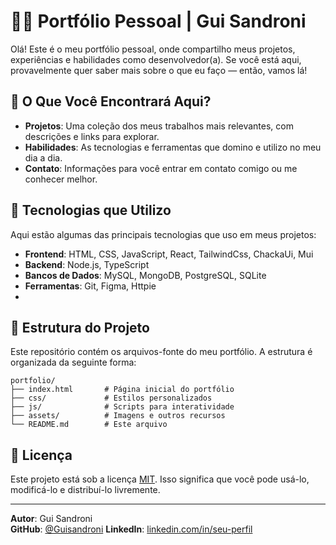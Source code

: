 
# 👨‍💻 Portfólio Pessoal | Gui Sandroni

Olá! Este é o meu portfólio pessoal, onde compartilho meus projetos, experiências e habilidades como desenvolvedor(a). Se você está aqui, provavelmente quer saber mais sobre o que eu faço — então, vamos lá!

## 🌟 O Que Você Encontrará Aqui?

- **Projetos**: Uma coleção dos meus trabalhos mais relevantes, com descrições e links para explorar.
- **Habilidades**: As tecnologias e ferramentas que domino e utilizo no meu dia a dia.
- **Contato**: Informações para você entrar em contato comigo ou me conhecer melhor.

## 🚀 Tecnologias que Utilizo

Aqui estão algumas das principais tecnologias que uso em meus projetos:

- **Frontend**: HTML, CSS, JavaScript, React, TailwindCss, ChackaUi, Mui
- **Backend**: Node.js, TypeScript
- **Bancos de Dados**: MySQL, MongoDB, PostgreSQL, SQLite
- **Ferramentas**: Git, Figma, Httpie
- 
## 📂 Estrutura do Projeto

Este repositório contém os arquivos-fonte do meu portfólio. A estrutura é organizada da seguinte forma:

```
portfolio/
├── index.html       # Página inicial do portfólio
├── css/             # Estilos personalizados
├── js/              # Scripts para interatividade
├── assets/          # Imagens e outros recursos
└── README.md        # Este arquivo
```

## 📄 Licença

Este projeto está sob a licença [MIT](LICENSE). Isso significa que você pode usá-lo, modificá-lo e distribuí-lo livremente.

---

**Autor**: Gui Sandroni  
**GitHub**: [@Guisandroni](https://github.com/Guisandroni) 
**LinkedIn**: [linkedin.com/in/seu-perfil](https://www.linkedin.com/in/guisandroni/) 
